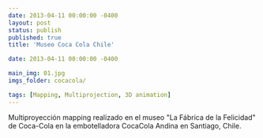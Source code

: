 ```yaml
---
date: 2013-04-11 00:00:00 -0400
layout: post
status: publish
published: true
title: 'Museo Coca Cola Chile'

date: 2013-04-11 00:00:00 -0400

main_img: 01.jpg
imgs_folder: cocacola/

tags: [Mapping, Multiprojection, 3D animation]
---
```



Multiproyección mapping realizado en el museo "La Fábrica de la Felicidad" de Coca-Cola en la embotelladora CocaCola Andina en Santiago, Chile.
